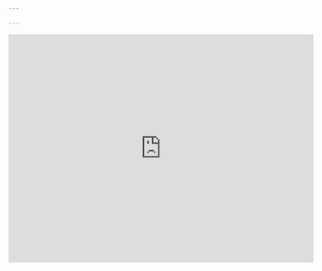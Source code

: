 ```yaml
---

---
```

<iframe width="600" height="450" src="https://datastudio.google.com/embed/reporting/a6b9abec-5285-48aa-bb17-9143ed102257/page/dvM8B" frameborder="0" style="border:0" allowfullscreen></iframe>
